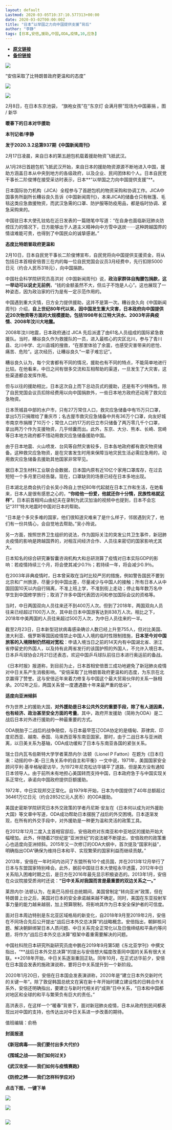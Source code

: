 ```yaml
---
layout: default
Lastmod: 2020-03-05T10:37:10.577313+00:00
date: 2020-03-02T00:00:00Z
title: "日本“以举国之力向中国提供支援”背后"
author: "李静"
tags: [日本,安倍,援助,中国,ODA,疫情,10,应急]
---
```


* [**原文链接**](https://mp.weixin.qq.com/s/4zPAlhsd-HkxeqaPJcD49Q)
* [**备份链接**](http://archive.is/hhzdr)


![](/images/post/f41406ec9ad46136ba4493dadf70b2d1.jpg)

“安倍采取了比特朗普政府更温和的态度”

![](/images/post/5068c0a7c0924f3c134f3186e9e4ae73.jpg)  

![](/images/post/79b3ee52445769595823bd42975d2be4.jpg)

2月8日，在日本东京池袋， “旗袍女孩”在“东京灯 会满月祭”现场为中国募捐 。图 / 新华

**暖春下的日本对华援助**

**本刊记者/李静**

****发于2020.3.2总第937期《中国新闻周刊》****

2月17日凌晨，来自日本的第五趟包机载着援助物资飞抵武汉。

从1月28日首趟包机飞抵武汉开始，来自日本的援助物资源源不断地进入中国，援助方涵盖日本从中央到地方的各级政府，以及企业、民间团体和个人。日本自民党干事长二阶俊博在接受采访时表示，日本**“以举国之力向中国提供支援”**。

日本国际协力机构（JICA）全程参与了首趟包机的物资采购和协调工作。JICA中国事务所副所长糟谷良久告诉《中国新闻周刊》，本来JICA的储备仓只有帐篷、毛毯这类应急救援物资，而武汉急需的口罩、防护服等防疫用品，都是临时协调、紧急采购来的。

中国驻日本大使孔铉佑在近日发表的一篇随笔中写道：“在自身也面临新冠肺炎防控压力的情况下，日方能够出于人道主义精神向中方雪中送炭⋯⋯这种跨越国界的情谊难能可贵，也得到了中国民众的诚挚感谢。”

**态度比特朗普政府更温和**

2月10日，日本自民党干事长二阶俊博宣布，自民党将向中国提供支援资金，将从包括日本首相安倍晋三在内的每一位自民党国会议员3月经费中，先行扣除5000日元（约合人民币318元），向中国捐款。

中国社会科学院研究员高洪对《中国新闻周刊》说，**政治家群体自掏腰包捐款，这一举动可以说史无前例**，“钱的金额虽然不大，但瓜子不饱是人心”。这也展现了一种姿态，因为政治家的行为是有一定示范作用的。

中国遇到重大灾情，日方全力提供援助，这并不是第一次。糟谷良久向《中国新闻周刊》介绍，**自上世纪80年代以来，因中国发生重大灾害，日本政府向中国提供近20次物资等方面的大规模援助，包括1998年长江特大洪水、2003年非典疫情、2008年汶川大地震。**

2008年汶川地震，日本政府通过 JICA 先后派遣了由61名人员组成的国际紧急救援队。当时，糟谷良久作为救援队的一员，进入最核心的灾区北川，参与了青川县、北川中学、北川县城的搜救，“在那里体验了余震，也感受灾害带来的悲怆、痛苦、危险”。这次经历，让糟谷良久“一辈子难忘记”。

糟谷良久认为，每个灾害都有不同的情况，援助也有不同的特点，不能简单地进行比较。在他看来，中日之间有很多交流和互相帮助的渠道，一旦发生了大灾害，这些渠道都会发挥作用。

但与以往的援助相比，日本这次自上而下总动员式的援助，还是有不少特殊性。除了自民党国会议员扣除经费用以向中国捐款外，一些日本地方政府还动用了救灾应急物资。

日本茨城县中部的水户市，只有27万常住人口，救灾应急储备中有15万只口罩，拿出5万只捐赠给了重庆市；名古屋市救灾应急储备中共有36万个口罩，向友好城市南京市捐赠了10万个；常住人口约17万的日立市只储备了两万零几千个口罩，拿出两万个作为支援物资，几乎倾囊而出。此外，东京、大分、熊本、长崎、宫崎等日本地方政府都不惜动用救灾应急储备援助中国。

由于日本地震、火山喷发、台风等自然灾害较多，日本各地政府都有救灾物资储备。这种救灾应急物资，是在灾害发生时用来保障当地灾民生活必需应急用的，动用救灾应急储备去援助其他国家非常罕见。

据日本卫生材料工业联合会数据，日本国内原有近10亿个家用口罩库存，在过去短短一个多月里已经告罄。现在，口罩缺货的场景已经在日本多地出现。

日本湖北总商会执行会长吴小玲自上世纪80年代起就在日本工作和生活，在她看来，日本人是很有感恩之心的，**“你给他一份爱，他就还你十分情，民族性格就这样”**。日本前首相鸠山由纪夫在录制为武汉加油的视频中也提到，日本不会忘记“311”特大地震时中国对日本的帮助。

“日本是个多灾多难的国家，他们很知道灾难来了是什么样子，邻居遇到灾了，他们有一份共情心，会自觉地去帮助。”吴小玲说。

另一方面，按照世界卫生组织的说法，作为国际关注的突发公共卫生事件，新冠肺炎疫情的影响是跨越国界的，对相互间经济合作、人员往来密切的国家影响尤其大。

日本知名的综合研究兼智囊咨询机构大和总研测算了疫情对日本实际GDP的影响：若疫情持续三个月，将会使其减少0.1％；若持续一年，将会减少0.9％。

在2003年非典疫情时，日本曾采取在当时比较严厉的措施，例如警告国民不要到北京和广州旅游，尽量少到中国出差，尽量减少与中国人的接触；所有日本人从中国回国10天以内自行隔离，不准上班上学，不准到街上走动；停止每年数万名中学生到中国修学旅行；取消了许多中国代表团访问和参加国际会议的资格等。

当时，中日两国双向人员往来还不到400万人次。但到了2018年，两国双向人员往来已经超过1100万人次，其中赴日本中国游客达到838万人次。相比之下，2018年中美两国的人员往来超过500万人次，为中日人员往来的一半。

截至2月23日，日本新型冠状病毒感染确诊人数已经上升至755人，但对比美国、澳大利亚、俄罗斯等国因疫情禁止中国人入境的临时性限制措施，**日本至今对中国旅客的入境限制仍然相对宽松**：申请入境当日之前的14天内有中国湖北省、浙江省停留史的外国人，以及持有此两省发行的该国护照的外国人，不允许入境日本。日本乒乓球协会2月21日还表态，欢迎中国乒乓球队前往日本进行奥运前的备战。

《日本时报》报道称，到目前为止，日本首相安倍晋三成功地避免了新冠肺炎疫情对中日关系产生消极影响。“安倍采取了比特朗普政府更温和的态度，为东京在北京赢得了赞誉。这与安倍近年来着力修复与中国这个最大贸易伙伴的关系一脉相承。2012年之后，两国关系曾一度遭遇数十年来最严重的低谷”。

**适度向亚洲倾斜**

作为世界上的援助大国，**对外援助是日本公共外交的重要手段，除了有人道因素，也有经济、政治甚至安全方面的考量**。其中，政府开发援助（简称为ODA）是二战后日本对外进行援助的一种最重要的方式。

ODA脱胎于二战后的战争赔偿，与日本最早签订ODA协定的是缅甸、菲律宾、印度尼西亚、越南、泰国、马来西亚等东南亚国家。那时，由于二战日本与亚洲疏离，以日美关系为基轴，ODA成功缓和了日本与东南亚各国的紧张关系。

瑞士日内瓦韦伯斯特大学学者莱昂内尔·法顿（Lionel P Fatton）在题为《日本归来：动摇的中-美-日三角关系中的自主和平衡》一文中说，1971年，美国国家安全顾问亨利·基辛格秘密访华，为1972年尼克松访华铺平了道路，但是美方没有通知日本领导人。由于前所未有地担心美国转而支持中国，日本政府急于与中国实现关系正常化，承诺向中国政府提供巨额援助。

1972年，中日实现邦交正常化。自1979年开始，日本为中国提供了40年总额超过36461万亿日元（约合2852亿元人民币）的ODA援助。

美国史密斯学院研究日本外交政策的学者丹尼斯·安友在《日本何以成为对外援助大国》等文章中写道，ODA成功帮助日本摆脱了战后的外交困境。日本逐渐发现，在所有的外交手段中，对外援助是一种更为温和灵活的政策工具。

在2012年12月二度入主首相官邸后，安倍政府对东南亚和中亚地区的援助开始大幅增加。此外，伴随着21世纪是“亚洲世纪”的说法被不断提出，安倍政府的政策重心也适度向亚洲倾斜。2015年又一次修订的ODA大纲中，首次提及“国家利益”，明确指出ODA“确保为维持日本和平、实现繁荣的国家利益而继续贡献。”

2013年，安倍在一年时间内访问了东盟所有10个成员国，并在2013年12月举行了日本与东盟国家特别峰会。此外，据前中国驻日本大使程永华透露，2012年中日关系陷入困难时期之后，是日方在2016年最先显示积极姿态的。2013年1月，安倍在众议院接受质询时还说：**“日中关系对我国而言是最重要的双边关系之一。”**

莱昂内尔·法顿认为，在奥巴马担任总统期间，美国曾制定“转向亚洲”政策，但在特朗普上台之后，美国对日本的安全承诺越来越不确定。同时，美国在东亚投射军事力量的能力越来越弱，加上预算限制，将影响其作为日本安全保护者的可信度。

面对日本周边特别是东北亚区域格局的新变化，自2018年9月至2019年2月，安倍在不同场合先后公开提出“战后日本外交总决算”的战略概念。安倍指出，朝鲜核问题、解决朝鲜绑架日本人质问题、中日关系完全正常化以及日俄缔结和平条约等问题，将作为“战后日本外交总决算”框架中着重需要解决的问题。

中国社科院日本研究所副研究员庞中鹏在2019年9月第5期《东北亚学刊》中撰文指出，“**战后日本外交总决算”的提出与安倍想大幅度改善同中国的关系有很大关联。**2018年开始，中日关系逐渐重回正轨。同年10月，在正式访华前夕，安倍在日本国会发表的施政演说称，要将日中关系提升到一个新阶段。

2020年1月20日，安倍在日本国会发表演讲称，2020年是“建立日本外交新时代的关键一年”。除了敦促韩国总统文在寅在新十年开始时建立建设性的日韩合作关系外，安倍还明确指出，要建立与新时代相关的“成熟”日中关系，“日本和中国都对地区和全球的和平与繁荣负有巨大的责任。”

高洪表示，在这样一个“暖春”背景下，面对新冠肺炎疫情，日本从政府到民间都表现出对中国的支持，也传达出对中日关系进一步改善的期待。

值班编辑：俞杨

**封面报道**

**《新冠病毒——我们要付出多大代价》**

**《围城之战——我们如何过关》**

**《武汉攻坚——我们如何与疫情赛跑》**

**《防控之辨——我们怎样科学应对》**

******点击下图，一键下单******

![](/images/post/ce05b30bd6a0362be88ac6998ab1d054.jpg)

****![](/images/post/e0175dcb54793e15aecf63c20f19f18d.jpg)****

![](/images/post/e7d75581cc05b5b4850558294bf97f5f.jpg)
--------------------------------------------------------------------------------------------------------------------------------------------------------

